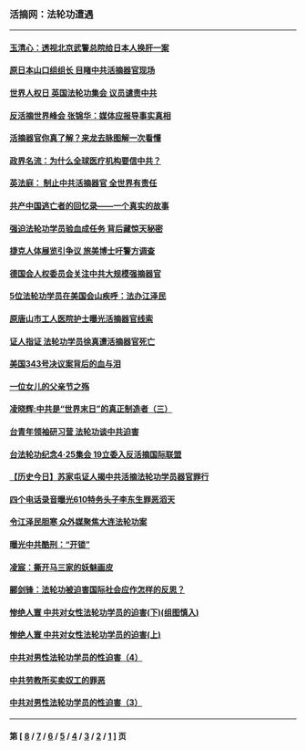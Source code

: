 ### 活摘网：法轮功遭遇
---
#### [玉清心：透视北京武警总院给日本人换肝一案](../../pages/nf5881/n13771978.md?02210430) 
#### [原日本山口组组长 目睹中共活摘器官现场](../../pages/nf5881/n13767360.md?02210430) 
#### [世界人权日 英国法轮功集会 议员谴责中共](../../pages/nf5881/n13431763.md?02210430) 
#### [反活摘世界峰会 张锦华：媒体应报导事实真相](../../pages/nf5881/n13278502.md?02210430) 
#### [活摘器官你真了解？来龙去脉图解一次看懂](../../pages/nf5881/n13013820.md?02210430) 
#### [政界名流：为什么全球医疗机构要信中共？](../../pages/nf5881/n11945479.md?02210430) 
#### [英法庭： 制止中共活摘器官 全世界有责任](../../pages/nf5881/n11330691.md?02210430) 
#### [共产中国逃亡者的回忆录——一个真实的故事](../../pages/nf5881/n10918649.md?02210430) 
#### [强迫法轮功学员验血成任务 背后藏惊天秘密](../../pages/nf5881/n4252384.md?02210430) 
#### [捷克人体展览引争议 旅美博士吁警方调查](../../pages/nf5881/n9429187.md?02210430) 
#### [德国会人权委员会关注中共大规模强摘器官](../../pages/nf5881/n8418950.md?02210430) 
#### [5位法轮功学员在美国会山疾呼：法办江泽民](../../pages/nf5881/n8101519.md?02210430) 
#### [原唐山市工人医院护士曝光活摘器官线索](../../pages/nf5881/n8076384.md?02210430) 
#### [证人指证 法轮功学员徐真遭活摘器官死亡](../../pages/nf5881/n8042467.md?02210430) 
#### [美国343号决议案背后的血与泪](../../pages/nf5881/n8020684.md?02210430) 
#### [一位女儿的父亲节之殇](../../pages/nf5881/n8014122.md?02210430) 
#### [凌晓辉:中共是“世界末日”的真正制造者（三）](../../pages/nf5881/n4210333.md?02210430) 
#### [台青年领袖研习营 法轮功谈中共迫害](../../pages/nf5881/n4141857.md?02210430) 
#### [台法轮功纪念4‧25集会 19立委入反活摘国际联盟](../../pages/nf5881/n4141821.md?02210430) 
#### [【历史今日】苏家屯证人揭中共活摘法轮功学员器官罪行](../../pages/nf5881/n4135912.md?02210430) 
#### [四个电话录音曝光610特务头子李东生罪恶滔天](../../pages/nf5881/n4040060.md?02210430) 
#### [令江泽民胆寒 众外媒聚焦大连法轮功案](../../pages/nf5881/n3932671.md?02210430) 
#### [曝光中共酷刑：“开锁”](../../pages/nf5881/n3889373.md?02210430) 
#### [凌宸：撕开马三家的妖魅画皮](../../pages/nf5881/n3849369.md?02210430) 
#### [郦剑锋：法轮功被迫害国际社会应作怎样的反思？](../../pages/nf5881/n3824560.md?02210430) 
#### [惨绝人寰 中共对女性法轮功学员的迫害(下)(组图慎入)](../../pages/nf5881/n3816285.md?02210430) 
#### [惨绝人寰 中共对女性法轮功学员的迫害(上)](../../pages/nf5881/n3815374.md?02210430) 
#### [中共对男性法轮功学员的性迫害（4）](../../pages/nf5881/n3769144.md?02210430) 
#### [中共劳教所买卖奴工的罪恶](../../pages/nf5881/n3769378.md?02210430) 
#### [中共对男性法轮功学员的性迫害（3）](../../pages/nf5881/n3768231.md?02210430) 

---
#### 第 [ [8](./8.md?02210430) / [7](./7.md?02210430) / [6](./6.md?02210430) / [5](./5.md?02210430) / [4](./4.md?02210430) / [3](./3.md?02210430) / [2](./2.md?02210430) / [1](./1.md?02210430) ] 页
